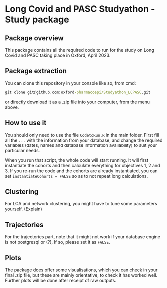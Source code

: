 # Long Covid and PASC Studyathon - Study package
                                                                                      
## Package overview
This package contains all the required code to run for the study on Long Covid
and PASC taking place in Oxford, April 2023.

## Package extraction
You can clone this repository in your console like so, from cmd:
 ``` cmd
git clone git@github.com:oxford-pharmacoepi/Studyathon_LCPASC.git
```
or directly download it as a .zip file into your computer, from the menu above.

## How to use it
You should only need to use the file `CodetoRun.R` in the main folder. 
First fill all the `...` with the information from your database, and change
the required variables (dates, names and database information availability)
to suit your particular needs. 

When you run that script, the whole code will start running. It will first
instantiate the cohorts and then calculate everything for objectives 1, 2 and 3.
If you re-run the code and the cohorts are already instantiated, you can set
`instantiateCohorts = FALSE` so as to not repeat long calculations. 

## Clustering
For LCA and network clustering, you might have to tune some parameters 
yourself. (Explain)

## Trajectories
For the trajectories part, note that it might not work if your database
engine is not postgresql or (?), If so, please set it as `FALSE`.

## Plots
The package does offer some visualisations, which you can check in your final
.zip file, but these are mainly orientative, to check it has worked well. 
Further plots will be done after receipt of raw outputs.
